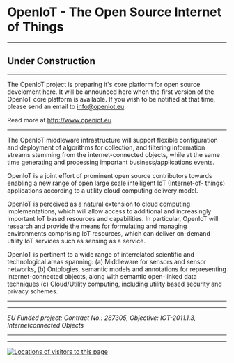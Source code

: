 OpenIoT - The Open Source Internet of Things
===========================================================


----------------------------
Under Construction
----------------------------
----------------------------




The OpenIoT project is preparing it's core platform for open source develoment here. It will be announced here when the first version of the OpenIoT core platform is available. If you wish to be notified at that time, please send an email to info@openiot.eu.

Read more at http://www.openiot.eu

------------------------------------------------------





The OpenIoT middleware infrastructure will support flexible configuration and deployment of algorithms for collection, and filtering information streams stemming from the internet-connected objects, while at the same time generating and processing important business/applications events.

OpenIoT is a joint effort of prominent open source contributors towards enabling a new range of open large scale intelligent IoT (Internet-of- things) applications according to a utility cloud computing delivery model.

OpenIoT is perceived as a natural extension to cloud computing implementations, which will allow access to additional and increasingly important IoT based resources and capabilities. In particular, OpenIoT will research and provide the means for formulating and managing environments comprising IoT resources, which can deliver on-demand utility IoT services such as sensing as a service.

OpenIoT is pertinent to a wide range of interrelated scientific and technological areas spanning: (a) Middleware for sensors and sensor networks, (b) Ontologies, semantic models and annotations for representing internet-connected objects, along with semantic open-linked data techniques (c) Cloud/Utility computing, including utility based security and privacy schemes.




----------------------------
----------------------------
*EU Funded project: 
Contract No.: 287305, 
Objective: ICT-2011.1.3, 
Internetconnected Objects*

----------------------------
----------------------------


<a href="http://www2.clustrmaps.com/user/06410c614"><img src="http://www2.clustrmaps.com/stats/maps-no_clusters/https---github.com-OpenIotOrg-openiot-wiki-thumb.jpg" alt="Locations of visitors to this page" />
</a>
